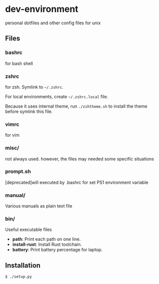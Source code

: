 dev-environment
===============
personal dotfiles and other config files for unix

Files
-----

### bashrc
for bash shell

### zshrc
for zsh. Symlink to `~/.zshrc`.

For local environments, create `~/.zshrc.local` file.

Because it uses internal theme, run `./zshtheme.sh` to install the theme
before symlink this file.

### vimrc
for vim

### misc/
not always used. however, the files may needed some specific situations

### prompt.sh
[deprecated]will executed by .bashrc for set PS1 environment variable

### manual/
Various manuals as plain text file

### bin/
Useful executable files

- **path**: Print each path on one line.
- **install-rust**: Install Rust toolchain.
- **battery**: Print battery percentage for laptop.

Installation
------------

```sh
$ ./setup.py
```
